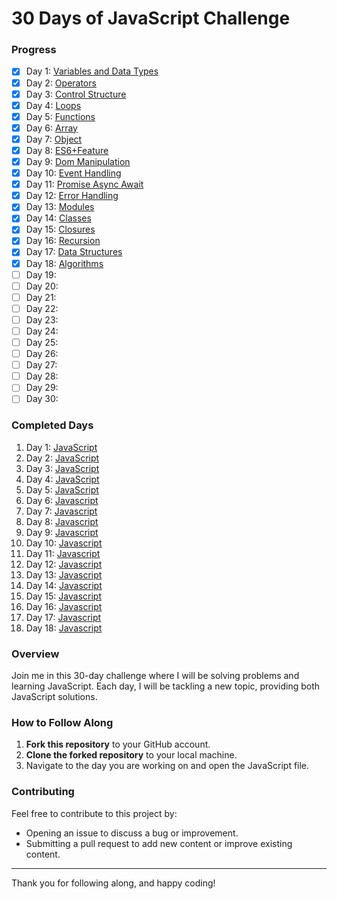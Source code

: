 # 30 Days of JavaScript Challenge

### Progress

- [x] Day 1: [Variables and Data Types](https://github.com/parvej-khan-dev/30-days-javascript-challange/blob/main/day1_data_type_variable.js)
- [x] Day 2: [Operators](https://github.com/parvej-khan-dev/30-days-javascript-challange/blob/main/day2_operators.js)
- [x] Day 3: [Control Structure](https://github.com/parvej-khan-dev/30-days-javascript-challange/blob/main/day3_control_structures.js)
- [x] Day 4: [Loops](https://github.com/parvej-khan-dev/30-days-javascript-challange/blob/main/day4_loops.js)
- [x] Day 5: [Functions](https://github.com/parvej-khan-dev/30-days-javascript-challange/blob/main/day5_functions.js)
- [x] Day 6: [Array](https://github.com/parvej-khan-dev/30-days-javascript-challange/blob/main/day6_array.js)
- [x] Day 7: [Object](https://github.com/parvej-khan-dev/30-days-javascript-challange/blob/main/day7_object.js)
- [x] Day 8: [ES6+Feature](https://github.com/parvej-khan-dev/30-days-javascript-challange/blob/main/day8_es6.js)
- [x] Day 9: [Dom Manipulation](https://github.com/parvej-khan-dev/30-days-javascript-challange/blob/main/day9_domManipulation)
- [x] Day 10: [Event Handling](https://github.com/parvej-khan-dev/30-days-javascript-challange/blob/main/day10_event_handling)
- [x] Day 11: [Promise Async Await](https://github.com/parvej-khan-dev/30-days-javascript-challange/blob/main/day11_promise.js)
- [x] Day 12: [Error Handling](https://github.com/parvej-khan-dev/30-days-javascript-challange/blob/main/day12_error_handling.js)
- [x] Day 13: [Modules](https://github.com/parvej-khan-dev/30-days-javascript-challange/tree/main/13.%20modules)
- [x] Day 14: [Classes](https://github.com/parvej-khan-dev/30-days-javascript-challange/tree/main/14.%20classes)
- [x] Day 15: [Closures](https://github.com/parvej-khan-dev/30-days-javascript-challange/tree/main/15.closures)
- [x] Day 16: [Recursion](https://github.com/parvej-khan-dev/30-days-javascript-challange/tree/main/16.Recursion)
- [x] Day 17: [Data Structures](https://github.com/parvej-khan-dev/30-days-javascript-challange/tree/main/17.Data%20Structures)
- [x] Day 18: [Algorithms](https://github.com/parvej-khan-dev/30-days-javascript-challange/tree/main/18.Algorithms)
- [ ] Day 19:
- [ ] Day 20:
- [ ] Day 21:
- [ ] Day 22:
- [ ] Day 23:
- [ ] Day 24:
- [ ] Day 25:
- [ ] Day 26:
- [ ] Day 27:
- [ ] Day 28:
- [ ] Day 29:
- [ ] Day 30:

### Completed Days

1. Day 1: [JavaScript](https://github.com/parvej-khan-dev/30-days-javascript-challange/blob/main/day1_data_type_variable.js)
2. Day 2: [JavaScript](https://github.com/parvej-khan-dev/30-days-javascript-challange/blob/main/day2_operators.js)
3. Day 3: [JavaScript](https://github.com/parvej-khan-dev/30-days-javascript-challange/blob/main/day3_control_structures.js)
4. Day 4: [JavaScript](https://github.com/parvej-khan-dev/30-days-javascript-challange/blob/main/day4_loops.js)
5. Day 5: [JavaScript](https://github.com/parvej-khan-dev/30-days-javascript-challange/blob/main/day5_functions.js)
6. Day 6: [Javascript](https://github.com/parvej-khan-dev/30-days-javascript-challange/blob/main/day6_array.js)
7. Day 7: [Javascript](https://github.com/parvej-khan-dev/30-days-javascript-challange/blob/main/day7_object.js)
8. Day 8: [Javascript](https://github.com/parvej-khan-dev/30-days-javascript-challange/blob/main/day8_es6.js)
9. Day 9: [Javascript](https://github.com/parvej-khan-dev/30-days-javascript-challange/tree/main/day9_domManipulation)
10. Day 10: [Javascript](https://github.com/parvej-khan-dev/30-days-javascript-challange/blob/main/day10_event_handling)
11. Day 11: [Javascript](https://github.com/parvej-khan-dev/30-days-javascript-challange/blob/main/day11_promise.js)
12. Day 12: [Javascript](https://github.com/parvej-khan-dev/30-days-javascript-challange/blob/main/day12_error_handling.js)
13. Day 13: [Javascript](https://github.com/parvej-khan-dev/30-days-javascript-challange/tree/main/13.%20modules)
14. Day 14: [Javascript](https://github.com/parvej-khan-dev/30-days-javascript-challange/tree/main/14.%20classes)
15. Day 15: [Javascript](https://github.com/parvej-khan-dev/30-days-javascript-challange/tree/main/15.closures)
16. Day 16: [Javascript](https://github.com/parvej-khan-dev/30-days-javascript-challange/tree/main/16.Recursion)
17. Day 17: [Javascript](https://github.com/parvej-khan-dev/30-days-javascript-challange/tree/main/17.Data%20Structures)
18. Day 18: [Javascript](https://github.com/parvej-khan-dev/30-days-javascript-challange/tree/main/18.Algorithms)

### Overview

Join me in this 30-day challenge where I will be solving problems and learning JavaScript. Each day, I will be tackling a new topic, providing both JavaScript solutions.

### How to Follow Along

1. **Fork this repository** to your GitHub account.
2. **Clone the forked repository** to your local machine.
3. Navigate to the day you are working on and open the JavaScript file.

### Contributing

Feel free to contribute to this project by:

- Opening an issue to discuss a bug or improvement.
- Submitting a pull request to add new content or improve existing content.

---

Thank you for following along, and happy coding!
